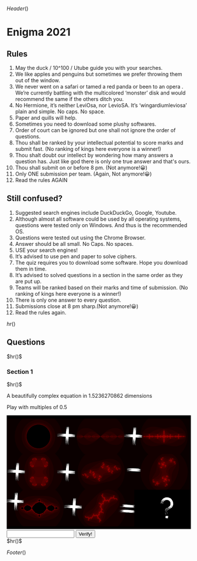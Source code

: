 $Header()$
<script src="/links/cryptojs/EnigmaAnswers.js"></script>
<script src="/links/cryptojs/sha256.js"></script>
<h1>Enigma 2021</h1>

<h2>Rules</h2>
<ol>
<li> May the duck / 10^100 / Utube guide you with your searches.
<li> We like apples and penguins but sometimes we prefer throwing them out of the window.
<li> We never went on a safari or tamed a red panda or been to an opera . We’re currently battling with the multicolored ‘monster’ disk and would recommend the same if the others ditch you.
<li> No Hermione, it’s neither LeviOsa, nor LevioSA. It’s ‘wingardiumleviosa’ plain and simple. No caps. No space.
<li> Paper and quills will help.
<li> Sometimes you need to download some plushy softwares.
<li> Order of court can be ignored but one shall not ignore the order of questions.
<li> Thou shall be ranked by your intellectual potential to score marks and submit fast. (No ranking of kings here everyone is a winner!)
<li> Thou shalt doubt our intellect by wondering how many answers a question has. Just like god there is only one true answer and that's ours.
<li> Thou shall submit on or before 8 pm. (Not anymore!😀)
<li> Only ONE submission per team. (Again, Not anymore!😀)
<li> Read the rules AGAIN
</ol>


<h2>Still confused?</h2>
<ol>
<li>Suggested search engines include DuckDuckGo, Google, Youtube.
<li>Although almost all software could be used by all operating systems, questions were tested only on Windows. And thus is the recommended OS.
<li>Questions were tested out using the Chrome Browser.
<li>Answer should be all small. No Caps. No spaces.
<li>USE your search engines!
<li>It’s advised to use pen and paper to solve ciphers.
<li>The quiz requires you to download some software. Hope you download them in time.
<li>It’s advised to solved questions in a section in the same order as they are put up.
<li>Teams will be ranked based on their marks and time of submission. (No ranking of kings here everyone is a winner!)
<li>There is only one answer to every question.
<li>Submissions close at 8 pm sharp.(Not anymore!😀)
<li>Read the rules again.
</ol>

$hr()$

<h2>Questions</h2>
$hr()$
<div class="EnigmaSection">
<h3>Section 1</h3>
$hr()$
<p class="EnigmaQuestion">A beautifully complex equation in 1.5236270862 dimensions</p>
<p class="EnigmaQDiscription">Play with multiples of 0.5</p>
<img class="EnigmaImage" src="../links/images/enigma/1.png" />
<div class="EnigmaAnswerGrid" id="21e1">
<input class="EnigmaAnswer"></input>
<button type=button onclick="CheckEnigmaAnswer()" class="EnigmaAnswerButton">Verify!</button>
</div>
$hr()$

</div>


$Footer()$